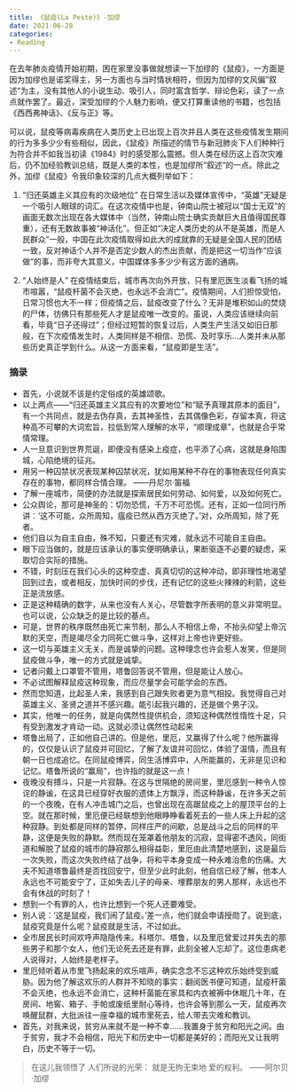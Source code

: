```yaml
---
title: 《鼠疫(La Peste)》-加缪
date: 2021-06-28
categories:
- Reading
---
```


在去年肺炎疫情开始初期，困在家里没事做就想读一下加缪的《鼠疫》，一方面是因为加缪也是诺奖得主，另一方面也与当时情状相符，但因为加缪的文风偏”叙述“为主，没有其他人的小说生动、吸引人，同时富含哲学、辩论色彩，读了一点点就作罢了。最近，深受加缪的个人魅力影响，便又打算重读他的书籍，也包括《西西弗神话》、《反与正》等。

可以说，鼠疫等病毒疾病在人类历史上已出现上百次并且人类在这些疫情发生期间的行为多多少少有些相似，因此，《鼠疫》所描述的情节与新冠肺炎下人们种种行为符合并不如我当初读《1984》时的感受那么震撼。但人类在经历这上百次灾难后，仍不加经验教训总结，既是人类的本性，也是加缪所”叙述“的一点。除此之外，加缪《鼠疫》令我印象较深的几点大概列举如下：

1. “归还英雄主义其应有的次级地位”
在日常生活以及媒体宣传中，“英雄”无疑是一个吸引人眼球的词汇。在这次疫情中也是，钟南山院士被冠以“国士无双”的画面无数次出现在各大媒体中（当然，钟南山院士确实贡献巨大且值得国民尊重），还有无数故事被“神话化”。但正如“决定人类历史的从不是英雄，而是人民群众”一般，中国在此次疫情取得如此大的成就靠的无疑是全国人民的团结一致，反对神话个人并不是否定少数人的杰出贡献，而是把这一切当作“应该做”的事，而非夸大其意义，中国媒体多多少少有这方面的通病。

2. “人始终是人”
在疫情结束后，城市再次向外开放，只有里厄医生淡看飞扬的城市喧嚣，“鼠疫杆菌不会灭绝，也永远不会消亡”。疫情期间，人们担惊受怕，日常习惯也大不一样；但疫情之后，鼠疫改变了什么？无非是堆积如山的焚烧的尸体，彷佛只有那些死人才是鼠疫唯一改变的。虽说，人类应该继续向前看，毕竟“日子还得过”；但经过短暂的恢复过后，人类生产生活又如旧日那般，在下次疫情发生时，人类同样是不相信、恐慌、及时享乐...人类并未从那些历史真正学到什么。从这一方面来看，“鼠疫即是生活”。


### 摘录
- 首先，小说就不该是约定俗成的英雄颂歌。
- 以上两点——“归还英雄主义其应有的次要地位”和“赋予真理其原本的面目”，有一个共同点，就是去伪存真，去其神圣性，去其偶像色彩，存留本真，将这种高不可攀的大词宏旨，拉低到常人理解的水平，“顺理成章”，也就是合乎常情常理。
- 人一旦意识到世界荒诞，即便没有感染上疫症，也平添了心病，这就是身陷围城，心陷绝境的征兆。
- 用另一种囚禁状况表现某种囚禁状况，犹如用某种不存在的事物表现任何真实存在的事物，都同样合情合理。 ——丹尼尔·笛福
- 了解一座城市，简便的办法就是探索居民如何劳动、如何爱，以及如何死亡。
- 公众舆论，那可是神圣的：切勿恐慌，千万不可恐慌。还有，正如一位同行所讲：‘这不可能，众所周知，瘟疫已然从西方灭绝了。’对，众所周知，除了死者。
- 他们自以为自主自由，殊不知，只要还有灾难，就永远不可能自主自由。
- 眼下应当做的，就是应该承认的事实便明确承认，果断驱逐不必要的疑虑，采取切合实际的措施。
- 不错，时刻压在我们心头的这种空虚、真真切切的这种冲动，即非理性地渴望回到过去，或者相反，加快时间的步伐，还有记忆的这些火辣辣的利箭，这些正是流放感。
- 正是这种精确的数字，从来也没有人关心，尽管数字所表明的意义非常明显。也可以说，公众缺乏的是比较的基点。
- 可是，世界的秩序既然由死亡来节制，那么人不相信上帝，不抬头仰望上帝沉默的天空，而是竭尽全力同死亡做斗争，这样对上帝也许更好些。
- 这一切与英雄主义无关，而是诚挚的问题。这种理念也许会惹人发笑，但是同鼠疫做斗争，唯一的方式就是诚挚。
- 记者问戴上口罩管不管用，塔鲁回答说不管用，但是能让人放心。
- 不必试图解释鼠疫这种现象，而应尽量学会可能学会的东西。
- 然而您知道，比起圣人来，我感到自己跟失败者更为意气相投。我觉得自己对英雄主义、圣贤之道并不感兴趣。能引起我兴趣的，还是做个男子汉。
- 其实，他唯一的任务，就是向偶然性提供机会，须知这种偶然性惰性十足，只有受到激发才肯动一动。这就必须让偶然性动起来
- 塔鲁出局了，正如他自己讲的。但是他，里厄，又赢得了什么呢？他所赢得的，仅仅是认识了鼠疫并可回忆，了解了友谊并可回忆，体验了温情，而且有朝一日也成追忆。在同鼠疫博弈，同生活博弈中，人所能赢的，无非是见识和记忆。塔鲁所说的“赢局”，也许指的就是这一点！
- 夜晚没有搏斗，只是一片寂静。在这与世隔绝的房间里，里厄感到一种令人惊诧的静谧，在这具已经穿好衣服的遗体上方飘浮，而这种静谧，在许多天之前的一个夜晚，在有人冲击城门之后，也曾出现在高踞鼠疫之上的屋顶平台的上空。就在那时候，里厄便已经联想到他眼睁睁看着死去的一些人床上升起的这种寂静。到处都是同样的暂停，同样庄严的间歇，总是战斗之后的同样的平静，这便是失败的静默。然而现在笼罩着他朋友的沉寂，显得密不透风，同街道和解脱了鼠疫的城市的静寂那么相得益彰，里厄由此清楚地感到，这是最后一次失败，而这次失败终结了战争，将和平本身变成一种永难治愈的伤痛。大夫不知道塔鲁最终是否找回安宁，但至少此时此刻，他自信已经了解，他本人永远也不可能安宁了，正如失去儿子的母亲、埋葬朋友的男人那样，永远也不会有休战的时刻了！
- 想到一个有罪的人，也许比想到一个死人还要难受。
- 别人说：‘这是鼠疫，我们闹了鼠疫。’差一点，他们就会申请授勋了。说到底，鼠疫究竟是什么呢？鼠疫就是生活，不过如此。
- 全市居民长时间欢呼声隐隐传来。科塔尔、塔鲁，以及里厄曾爱过并失去的那些男子和那个女人，他们无论死去还是有罪，此刻全被人忘却了。这位患病老人说得对，人始终是老样子。
- 里厄倾听着从市里飞扬起来的欢乐喧声，确实念念不忘这种欢乐始终受到威胁。因为他了解这欢乐的人群并不知晓的事实：翻阅医书便可知道，鼠疫杆菌不会灭绝，也永远不会消亡，这种杆菌能在家具和内衣被褥中休眠几十年，在房间、地窖、箱子、手帕或废纸里耐心等待，也许会等到那么一天，鼠疫再次唤醒鼠群，大批派往一座幸福的城市里死去，给人带去灾难和教训。
-  首先，对我来说，贫穷从来就不是一种不幸……我置身于贫穷和阳光之间。由于贫穷，我才不会相信，阳光下和历史中一切都是美好的；而阳光又让我明白，历史不等于一切。
>在这儿我领悟了
>人们所说的光荣：
>就是无拘无束地
>爱的权利。
>——阿尔贝·加缪
